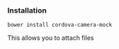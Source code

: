 ### Installation
`bower install cordova-camera-mock`

This allows you to attach files
<script src="camera.js"></script>